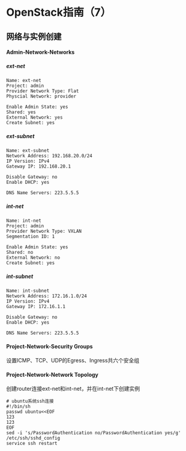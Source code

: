 # OpenStack指南（7）

## 网络与实例创建

#### Admin-Network-Networks

##### ext-net

```
Name: ext-net
Project: admin
Provider Network Type: Flat
Physcial Network: provider

Enable Admin State: yes
Shared: yes
External Network: yes
Create Subnet: yes
```



##### ext-subnet

```
Name: ext-subnet
Network Address: 192.168.20.0/24
IP Version: IPv4
Gateway IP: 192.168.20.1

Disable Gateway: no
Enable DHCP: yes

DNS Name Servers: 223.5.5.5
```



##### int-net

```
Name: int-net
Project: admin
Provider Network Type: VXLAN
Segmentation ID: 1

Enable Admin State: yes
Shared: no
External Network: no
Create Subnet: yes
```



##### int-subnet

```
Name: int-subnet
Network Address: 172.16.1.0/24
IP Version: IPv4
Gateway IP: 172.16.1.1

Disable Gateway: no
Enable DHCP: yes

DNS Name Servers: 223.5.5.5
```



#### Project-Network-Security Groups

设置ICMP、TCP、UDP的Egress、Ingress共六个安全组



#### Project-Network-Network Topology

创建router连接ext-net和int-net，并在int-net下创建实例

```
# ubuntu系统ssh连接
#!/bin/sh
passwd ubuntu<<EOF
123
123
EOF
sed -i 's/PasswordAuthentication no/PasswordAuthentication yes/g' /etc/ssh/sshd_config
service ssh restart
```

